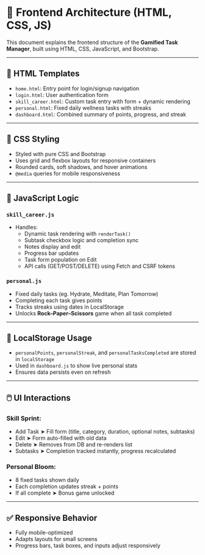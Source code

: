 # 🎨 Frontend Architecture (HTML, CSS, JS)

This document explains the frontend structure of the **Gamified Task Manager**, built using HTML, CSS, JavaScript, and Bootstrap.

---

## 🧱 HTML Templates

- `home.html`: Entry point for login/signup navigation
- `login.html`: User authentication form
- `skill_career.html`: Custom task entry with form + dynamic rendering
- `personal.html`: Fixed daily wellness tasks with streaks
- `dashboard.html`: Combined summary of points, progress, and streak

---

## 🎨 CSS Styling

- Styled with pure CSS and Bootstrap
- Uses grid and flexbox layouts for responsive containers
- Rounded cards, soft shadows, and hover animations
- `@media` queries for mobile responsiveness

---

## 🧠 JavaScript Logic

### `skill_career.js`

- Handles:
  - Dynamic task rendering with `renderTask()`
  - Subtask checkbox logic and completion sync
  - Notes display and edit
  - Progress bar updates
  - Task form population on Edit
  - API calls (GET/POST/DELETE) using Fetch and CSRF tokens

### `personal.js`

- Fixed daily tasks (eg. Hydrate, Meditate, Plan Tomorrow)
- Completing each task gives points
- Tracks streaks using dates in LocalStorage
- Unlocks **Rock–Paper–Scissors** game when all task completed

---

## 💾 LocalStorage Usage

- `personalPoints`, `personalStreak`, and `personalTasksCompleted` are stored in `localStorage`
- Used in `dashboard.js` to show live personal stats
- Ensures data persists even on refresh

---

## 🖱️ UI Interactions

### Skill Sprint:
- Add Task ➤ Fill form (title, category, duration, optional notes, subtasks)
- Edit ➤ Form auto-filled with old data
- Delete ➤ Removes from DB and re-renders list
- Subtasks ➤ Completion tracked instantly, progress recalculated

### Personal Bloom:
- 8 fixed tasks shown daily
- Each completion updates streak + points
- If all complete ➤ Bonus game unlocked

---

## ✅ Responsive Behavior

- Fully mobile-optimized
- Adapts layouts for small screens
- Progress bars, task boxes, and inputs adjust responsively


